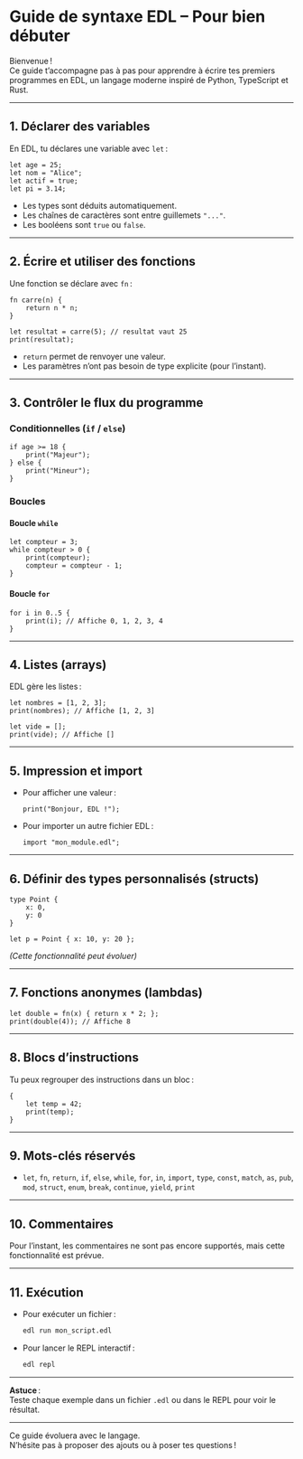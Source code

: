 # Guide de syntaxe EDL – Pour bien débuter

Bienvenue !  
Ce guide t’accompagne pas à pas pour apprendre à écrire tes premiers programmes en EDL, un langage moderne inspiré de Python, TypeScript et Rust.

---

## 1. Déclarer des variables

En EDL, tu déclares une variable avec `let` :

```edl
let age = 25;
let nom = "Alice";
let actif = true;
let pi = 3.14;
```
- Les types sont déduits automatiquement.
- Les chaînes de caractères sont entre guillemets `"..."`.
- Les booléens sont `true` ou `false`.

---

## 2. Écrire et utiliser des fonctions

Une fonction se déclare avec `fn` :

```edl
fn carre(n) {
    return n * n;
}

let resultat = carre(5); // resultat vaut 25
print(resultat);
```
- `return` permet de renvoyer une valeur.
- Les paramètres n’ont pas besoin de type explicite (pour l’instant).

---

## 3. Contrôler le flux du programme

### Conditionnelles (`if` / `else`)

```edl
if age >= 18 {
    print("Majeur");
} else {
    print("Mineur");
}
```

### Boucles

#### Boucle `while`

```edl
let compteur = 3;
while compteur > 0 {
    print(compteur);
    compteur = compteur - 1;
}
```

#### Boucle `for`

```edl
for i in 0..5 {
    print(i); // Affiche 0, 1, 2, 3, 4
}
```

---

## 4. Listes (arrays)

EDL gère les listes :

```edl
let nombres = [1, 2, 3];
print(nombres); // Affiche [1, 2, 3]

let vide = [];
print(vide); // Affiche []
```

---

## 5. Impression et import

- Pour afficher une valeur :
  ```edl
  print("Bonjour, EDL !");
  ```
- Pour importer un autre fichier EDL :
  ```edl
  import "mon_module.edl";
  ```

---

## 6. Définir des types personnalisés (structs)

```edl
type Point {
    x: 0,
    y: 0
}

let p = Point { x: 10, y: 20 };
```
*(Cette fonctionnalité peut évoluer)*

---

## 7. Fonctions anonymes (lambdas)

```edl
let double = fn(x) { return x * 2; };
print(double(4)); // Affiche 8
```

---

## 8. Blocs d’instructions

Tu peux regrouper des instructions dans un bloc :

```edl
{
    let temp = 42;
    print(temp);
}
```

---

## 9. Mots-clés réservés

- `let`, `fn`, `return`, `if`, `else`, `while`, `for`, `in`, `import`, `type`, `const`, `match`, `as`, `pub`, `mod`, `struct`, `enum`, `break`, `continue`, `yield`, `print`

---

## 10. Commentaires

Pour l’instant, les commentaires ne sont pas encore supportés, mais cette fonctionnalité est prévue.

---

## 11. Exécution

- Pour exécuter un fichier :  
  ```sh
  edl run mon_script.edl
  ```
- Pour lancer le REPL interactif :  
  ```sh
  edl repl
  ```

---

**Astuce** :  
Teste chaque exemple dans un fichier `.edl` ou dans le REPL pour voir le résultat.

---

Ce guide évoluera avec le langage.  
N’hésite pas à proposer des ajouts ou à poser tes questions !
